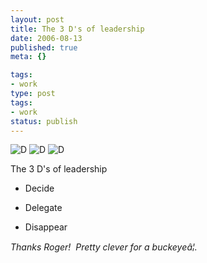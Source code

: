 ```yaml
---
layout: post
title: The 3 D's of leadership
date: 2006-08-13
published: true
meta: {}

tags:
- work
type: post
tags:
- work
status: publish
---
```



![D](http://media.eick.us/2011/05/93187538_bb6c0a258e_t.jpg)
![D](http://media.eick.us/2011/05/151018281_b0f7ad90dc_t.jpg)
![D](http://media.eick.us/2011/05/92575567_f6bcc134d1_t.jpg)


The 3 D's of leadership

- Decide

- Delegate

- Disappear



_Thanks Roger!  Pretty clever for a buckeyeâ¦._

